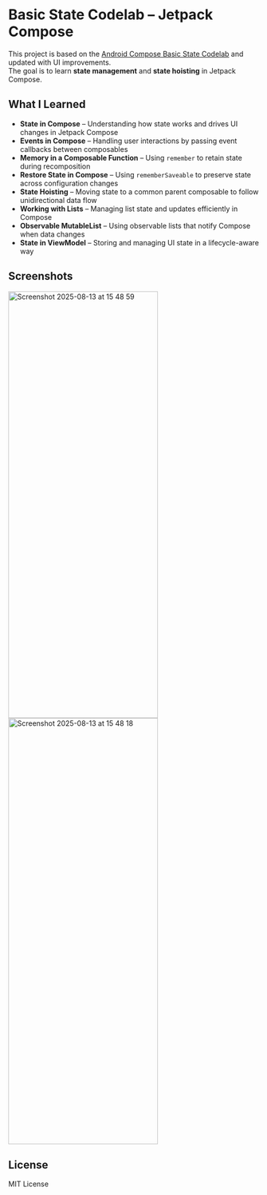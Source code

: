 # Basic State Codelab – Jetpack Compose

This project is based on the [Android Compose Basic State Codelab](https://developer.android.com/codelabs/jetpack-compose-state) and updated with UI improvements.  
The goal is to learn **state management** and **state hoisting** in Jetpack Compose.

## What I Learned
- **State in Compose** – Understanding how state works and drives UI changes in Jetpack Compose
- **Events in Compose** – Handling user interactions by passing event callbacks between composables
- **Memory in a Composable Function** – Using `remember` to retain state during recomposition
- **Restore State in Compose** – Using `rememberSaveable` to preserve state across configuration changes
- **State Hoisting** – Moving state to a common parent composable to follow unidirectional data flow
- **Working with Lists** – Managing list state and updates efficiently in Compose
- **Observable MutableList** – Using observable lists that notify Compose when data changes
- **State in ViewModel** – Storing and managing UI state in a lifecycle-aware way

## Screenshots
<img width="300" height="854" alt="Screenshot 2025-08-13 at 15 48 59" src="https://github.com/user-attachments/assets/2e0ac700-c8a7-4cfa-9a53-f2e1c3282c0e" />
<img width="300" height="853" alt="Screenshot 2025-08-13 at 15 48 18" src="https://github.com/user-attachments/assets/b03f6028-4b53-498d-8d18-642551f54d6e" />

## License
MIT License
